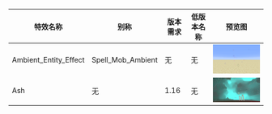 
| 特效名称 | 别称 | 版本需求 | 低版本名称 | 预览图 |
| - | - | - | - | - |
| Ambient_Entity_Effect | Spell_Mob_Ambient | 无 | 无 | ![Ambient_Entity_Effect](uploads/34605cb398099ab9d4ec923b2b5b0917/Ambient_Entity_Effect.png) |
| Ash | 无 | 1.16 | 无 | ![Ash](uploads/473d8c7b9ec2af2a6dbb59dcfc079c37/Ash.png) |
